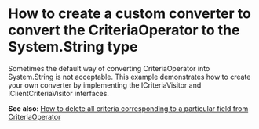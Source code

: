 # How to create a custom converter to convert the CriteriaOperator to the System.String type


<p>Sometimes the default way of converting CriteriaOperator into System.String is not acceptable. This example demonstrates how to create your own converter by implementing the ICriteriaVisitor and IClientCriteriaVisitor interfaces.</p>
<p><strong>See </strong><strong>a</strong><strong>lso: </strong><a href="https://www.devexpress.com/Support/Center/p/E3396">How to delete all criteria corresponding to a particular field from CriteriaOperator</a></p>

<br/>


